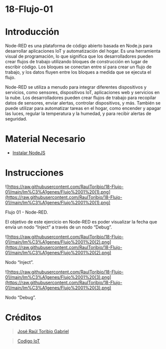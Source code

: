 # 18-Flujo-01

# Introducción

Node-RED es una plataforma de código abierto basada en Node.js para desarrollar aplicaciones IoT y automatización del hogar. Es una herramienta visual de programación, lo que significa que los desarrolladores pueden crear flujos de trabajo utilizando bloques de construcción en lugar de escribir código. Los bloques se conectan entre sí para crear un flujo de trabajo, y los datos fluyen entre los bloques a medida que se ejecuta el flujo.

Node-RED se utiliza a menudo para integrar diferentes dispositivos y servicios, como sensores, dispositivos IoT, aplicaciones web y servicios en la nube. Los desarrolladores pueden crear flujos de trabajo para recopilar datos de sensores, enviar alertas, controlar dispositivos, y más. También se puede utilizar para automatizar tareas en el hogar, como encender y apagar las luces, regular la temperatura y la humedad, y para recibir alertas de seguridad.

# Material Necesario

- [Instalar NodeJS](https://github.com/RaulToribio/13-Instalar-NodeJS)

# Instrucciones

![https://raw.githubusercontent.com/RaulToribio/18-Flujo-01/main/Im%C3%A1genes/Flujo%2001%20(1).png](https://raw.githubusercontent.com/RaulToribio/18-Flujo-01/main/Im%C3%A1genes/Flujo%2001%20(1).png)

Flujo 01 - Node-RED.

El objetivo de este ejercicio en Node-RED es poder visualizar la fecha que envía un nodo “Inject” a través de un nodo “Debug”.

![https://raw.githubusercontent.com/RaulToribio/18-Flujo-01/main/Im%C3%A1genes/Flujo%2001%20(2).png](https://raw.githubusercontent.com/RaulToribio/18-Flujo-01/main/Im%C3%A1genes/Flujo%2001%20(2).png)

Nodo “Inject”.

![https://raw.githubusercontent.com/RaulToribio/18-Flujo-01/main/Im%C3%A1genes/Flujo%2001%20(3).png](https://raw.githubusercontent.com/RaulToribio/18-Flujo-01/main/Im%C3%A1genes/Flujo%2001%20(3).png)

Nodo “Debug”.

# Créditos

> [José Raúl Toribio Gabriel](https://github.com/RaulToribio)
> 

> [Codigo IoT](https://github.com/codigo-iot)
>